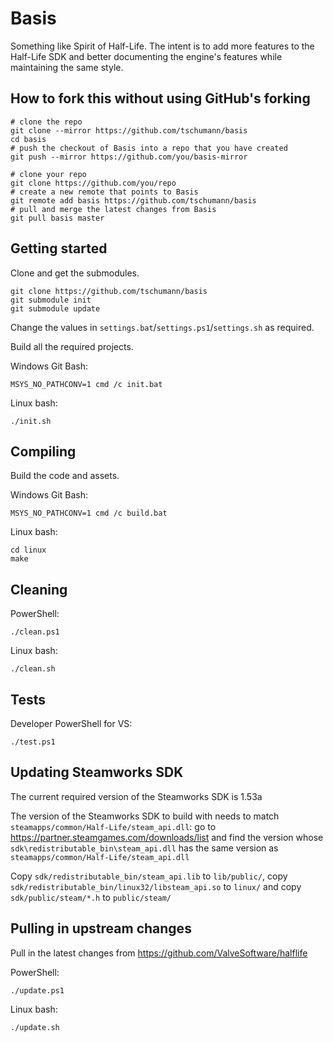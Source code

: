 Basis
=====

Something like Spirit of Half-Life. The intent is to add more features to the Half-Life SDK and better documenting the engine's features while maintaining the same style.


How to fork this without using GitHub's forking
-----------------------------------------------

```
# clone the repo
git clone --mirror https://github.com/tschumann/basis
cd basis
# push the checkout of Basis into a repo that you have created
git push --mirror https://github.com/you/basis-mirror

# clone your repo
git clone https://github.com/you/repo
# create a new remote that points to Basis
git remote add basis https://github.com/tschumann/basis
# pull and merge the latest changes from Basis
git pull basis master
```


Getting started
---------------

Clone and get the submodules.
```
git clone https://github.com/tschumann/basis
git submodule init
git submodule update
```

Change the values in `settings.bat`/`settings.ps1`/`settings.sh` as required.

Build all the required projects.

Windows Git Bash:
```
MSYS_NO_PATHCONV=1 cmd /c init.bat
```

Linux bash:
```
./init.sh
```


Compiling
---------

Build the code and assets.

Windows Git Bash:
```
MSYS_NO_PATHCONV=1 cmd /c build.bat
```

Linux bash:
```
cd linux
make
```


Cleaning
--------

PowerShell:
```
./clean.ps1
```

Linux bash:
```
./clean.sh
```


Tests
-----

Developer PowerShell for VS:
```
./test.ps1
```


Updating Steamworks SDK
-----------------------

The current required version of the Steamworks SDK is 1.53a

The version of the Steamworks SDK to build with needs to match `steamapps/common/Half-Life/steam_api.dll`: go to https://partner.steamgames.com/downloads/list and find the version whose `sdk\redistributable_bin\steam_api.dll` has the same version as `steamapps/common/Half-Life/steam_api.dll`

Copy `sdk/redistributable_bin/steam_api.lib` to `lib/public/`, copy `sdk/redistributable_bin/linux32/libsteam_api.so` to `linux/` and copy `sdk/public/steam/*.h` to `public/steam/`



Pulling in upstream changes
---------------------------

Pull in the latest changes from https://github.com/ValveSoftware/halflife

PowerShell:
```
./update.ps1
```

Linux bash:
```
./update.sh
```
